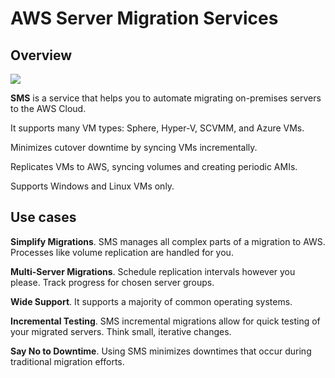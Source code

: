 # AWS Server Migration Services

## Overview

![](https://d2908q01vomqb2.cloudfront.net/77de68daecd823babbb58edb1c8e14d7106e83bb/2017/03/13/AWS_SMS_1.png)

**SMS** is a service that helps you to automate migrating on-premises servers to the AWS Cloud.

It supports many VM types: Sphere, Hyper-V, SCVMM, and Azure VMs.

Minimizes cutover downtime by syncing VMs incrementally.

Replicates VMs to AWS, syncing volumes and creating periodic AMIs.

Supports Windows and Linux VMs only.


## Use cases

**Simplify Migrations**. SMS manages all complex parts of a migration to AWS. Processes like volume replication are handled for you.

**Multi-Server Migrations**. Schedule replication intervals however you please. Track progress for chosen server groups.

**Wide Support**. It supports a majority of common operating systems.

**Incremental Testing**. SMS incremental migrations allow for quick testing of your migrated servers. Think small, iterative changes.

**Say No to Downtime**. Using SMS minimizes downtimes that occur during traditional migration efforts.
